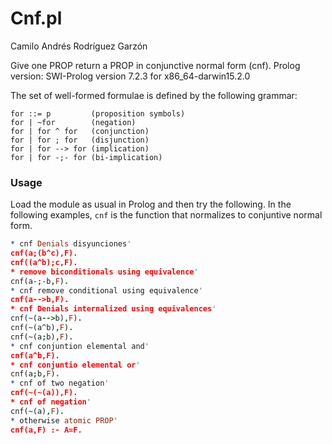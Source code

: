 # Cnf.pl

Camilo Andrés Rodríguez Garzón

Give one PROP return a PROP in conjunctive normal form (cnf).
Prolog version: SWI-Prolog version 7.2.3 for x86_64-darwin15.2.0

The set of well-formed formulae is defined by the following grammar:

    for ::= p         (proposition symbols)
    for | ~for        (negation)
    for | for ^ for   (conjunction)
    for | for ; for   (disjunction)
    for | for --> for (implication)
    for | for -;- for (bi-implication)

### Usage

Load the module as usual in Prolog and then try the following.
In the following examples, `cnf` is the function that normalizes to conjuntive normal form.

```Prolog
* cnf Denials disyunciones'
cnf(a;(b^c),F).
cnf((a^b);c,F).
* remove biconditionals using equivalence'
cnf(a-;-b,F).
* cnf remove conditional using equivalence'
cnf(a-->b,F).
* cnf Denials internalized using equivalences'
cnf(~(a-->b),F).
cnf(~(a^b),F).
cnf(~(a;b),F).
* cnf conjuntion elemental and'
cnf(a^b,F).
* cnf conjuntio elemental or'
cnf(a;b,F).
* cnf of two negation'
cnf(~(~(a)),F).
* cnf of negation'
cnf(~(a),F).
* otherwise atomic PROP'
cnf(a,F) :- A=F.
